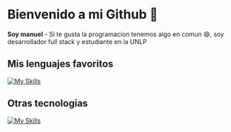# Bienvenido a mi Github 👋
**Soy manuel** - Si te gusta la programacion tenemos algo en comun 😄, soy desarrollador full stack y estudiante en la UNLP 

## Mis lenguajes favoritos

[![My Skills](https://skillicons.dev/icons?i=php,java,mysql,js,html,css,react,py,bash&perline=4)](https://skillicons.dev)

## Otras tecnologias

[![My Skills](https://skillicons.dev/icons?i=flask,git,idea,jquery,laravel,linkedin,nodejs,npm&perline=10)](https://skillicons.dev)



<!--
**coriawork/coriawork** is a ✨ _special_ ✨ repository because its `README.md` (this file) appears on your GitHub profile.

Here are some ideas to get you started:

- 🔭 I’m currently working on ...
- 🌱 I’m currently learning ...
- 👯 I’m looking to collaborate on ...
- 🤔 I’m looking for help with ...
- 💬 Ask me about ...
- 📫 How to reach me: ...
- 😄 Pronouns: ...
- ⚡ Fun fact: ...
-->
